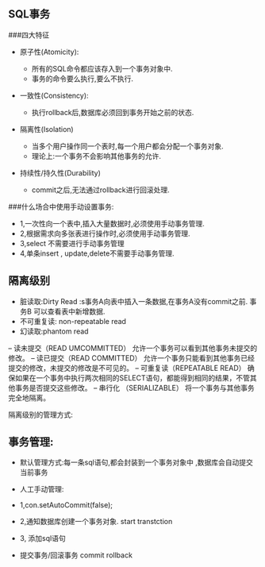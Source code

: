 SQL事务
--------
###四大特征
* 原子性(Atomicity):
	
	* 所有的SQL命令都应该存入到一个事务对象中.
	* 事务的命令要么执行,要么不执行.

*  一致性(Consistency):
	* 执行rollback后,数据库必须回到事务开始之前的状态.

* 隔离性(Isolation)
	* 当多个用户操作同一个表时,每一个用户都会分配一个事务对象.
	* 理论上:一个事务不会影响其他事务的允许.

* 持续性/持久性(Durability)
	* commit之后,无法通过rollback进行回滚处理.


###什么场合中使用手动设置事务:
* 1,一次性向一个表中,插入大量数据时,必须使用手动事务管理.
* 2,根据需求向多张表进行操作时,必须使用手动事务管理.
* 3,select 不需要进行手动事务管理
* 4,单条insert , update,delete不需要手动事务管理.

隔离级别
-------
* 脏读取:Dirty Read :s事务A向表中插入一条数据,在事务A没有commit之前. 事务B 可以查看表中新增数据.
* 不可重复读: non-repeatable read
* 幻读取:phantom read

–	读未提交（READ UMCOMMITTED）  允许一个事务可以看到其他事务未提交的修改。
–	读已提交（READ COMMITTED） 	允许一个事务只能看到其他事务已经提交的修改，未提交的修改是不可见的。
–	可重复读（REPEATABLE READ） 	确保如果在一个事务中执行两次相同的SELECT语句，都能得到相同的结果，不管其他事务是否提交这些修改。
–	串行化  （SERIALIZABLE） 将一个事务与其他事务完全地隔离。 


隔离级别的管理方式:

事务管理:
---------
* 默认管理方式:每一条sql语句,都会封装到一个事务对象中 ,数据库会自动提交当前事务

* 人工手动管理:
* 1,con.setAutoCommit(false);
* 2,通知数据库创建一个事务对象.
	start transtction
* 3, 添加sql语句
* 提交事务/回滚事务
	commit  rollback
